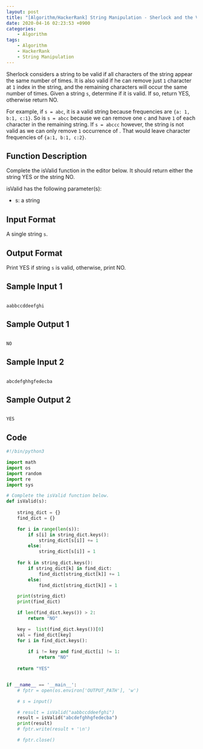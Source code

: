 ```yaml
---
layout: post
title: "[Algorithm/HackerRank] String Manipulation - Sherlock and the Valid String"
date: 2020-04-16 02:23:53 +0900
categories: 
    - Algorithm
tags:
    - Algorithm
    - HackerRank
    - String Manipulation
---
```


<!-- more -->

Sherlock considers a string to be valid if all characters of the string appear the same number of times. It is also valid if he can remove just `1` character at `1` index in the string, and the remaining characters will occur the same number of times. Given a string `s`, determine if it is valid. If so, return YES, otherwise return NO.

For example, if `s = abc`, it is a valid string because frequencies are `{a: 1, b:1, c:1}`. So is `s = abcc` because we can remove one `c` and have `1` of each character in the remaining string. If `s = abccc` however, the string is not valid as we can only remove `1` occurrence of . That would leave character frequencies of `{a:1, b:1, c:2}`.

## Function Description
Complete the isValid function in the editor below. It should return either the string YES or the string NO.

isValid has the following parameter(s):
- s: a string

## Input Format
A single string `s`.

## Output Format
Print YES if string `s` is valid, otherwise, print NO.

## Sample Input 1
```

aabbccddeefghi
```


## Sample Output 1
```

NO
```


## Sample Input 2
```

abcdefghhgfedecba
```


## Sample Output 2
```

YES
```


## Code

```python
#!/bin/python3

import math
import os
import random
import re
import sys

# Complete the isValid function below.
def isValid(s):
    
    string_dict = {}
    find_dict = {}

    for i in range(len(s)):
        if s[i] in string_dict.keys():
            string_dict[s[i]] += 1
        else:
            string_dict[s[i]] = 1
    
    for k in string_dict.keys():
        if string_dict[k] in find_dict:
            find_dict[string_dict[k]] += 1
        else:
            find_dict[string_dict[k]] = 1

    print(string_dict)
    print(find_dict)

    if len(find_dict.keys()) > 2:
        return "NO"

    key =  list(find_dict.keys())[0]
    val = find_dict[key]
    for i in find_dict.keys():
       
        if i != key and find_dict[i] != 1:
            return "NO" 
    
    return "YES"


if __name__ == '__main__':
    # fptr = open(os.environ['OUTPUT_PATH'], 'w')

    # s = input()

    # result = isValid("aabbccddeefghi")
    result = isValid("abcdefghhgfedecba")
    print(result)
    # fptr.write(result + '\n')

    # fptr.close()
```

